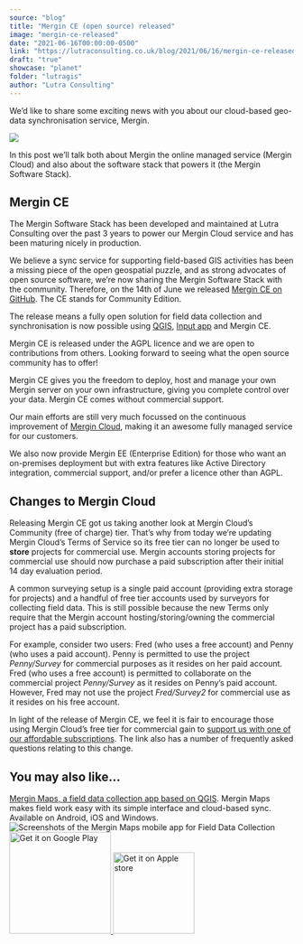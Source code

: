 ```yaml
---
source: "blog"
title: "Mergin CE (open source) released"
image: "mergin-ce-released"
date: "2021-06-16T00:00:00-0500"
link: "https://lutraconsulting.co.uk/blog/2021/06/16/mergin-ce-released/"
draft: "true"
showcase: "planet"
folder: "lutragis"
author: "Lutra Consulting"
---
```


<p>We’d like to share some exciting news with you about our cloud-based geo-data synchronisation service, Mergin.</p>

<p><img src="https://lutraconsulting.co.uk/img/Services_2.png" /></p>

<p>In this post we’ll talk both about Mergin the online managed service (Mergin Cloud) and also about the software stack that powers it (the Mergin Software Stack).</p>

<h2 id="mergin-ce">Mergin CE</h2>

<p>The Mergin Software Stack has been developed and maintained at Lutra Consulting over the past 3 years to power our Mergin Cloud service and has been maturing nicely in production.</p>

<p>We believe a sync service for supporting field-based GIS activities has been a missing piece of the open geospatial puzzle, and as strong advocates of open source software, we’re now sharing the Mergin Software Stack with the community. Therefore, on the 14th of June we released <a href="https://github.com/lutraconsulting/mergin">Mergin CE on GitHub</a>. The CE stands for Community Edition.</p>

<p>The release means a fully open solution for field data collection and synchronisation is now possible using <a href="https://www.qgis.org">QGIS</a>, <a href="https://merginmaps.com">Input app</a> and Mergin CE.</p>

<p>Mergin CE is released under the AGPL licence and we are open to contributions from others. Looking forward to seeing what the open source community has to offer!</p>

<p>Mergin CE gives you the freedom to deploy, host and manage your own Mergin server on your own infrastructure, giving you complete control over your data. Mergin CE comes without commercial support.</p>

<p>Our main efforts are still very much focussed on the continuous improvement of <a href="https://merginmaps.com/">Mergin Cloud</a>, making it an awesome fully managed service for our customers.</p>

<p>We also now provide Mergin EE (Enterprise Edition) for those who want an on-premises deployment but with extra features like Active Directory integration, commercial support, and/or prefer a licence other than AGPL.</p>

<h2 id="changes-to-mergin-cloud">Changes to Mergin Cloud</h2>

<p>Releasing Mergin CE got us taking another look at Mergin Cloud’s Community (free of charge) tier. That’s why from today we’re updating Mergin Cloud’s Terms of Service so its free tier can no longer be used to <strong>store</strong> projects for commercial use. Mergin accounts storing projects for commercial use should now purchase a paid subscription after their initial 14 day evaluation period.</p>

<p>A common surveying setup is a single paid account (providing extra storage for projects) and a handful of free tier accounts used by surveyors for collecting field data. This is still possible because the new Terms only require that the Mergin account hosting/storing/owning the commercial project has a paid subscription.</p>

<p>For example, consider two users: Fred (who uses a free account) and Penny (who uses a paid account). Penny is permitted to use the project <em>Penny/Survey</em> for commercial purposes as it resides on her paid account. Fred (who uses a free account) is permitted to collaborate on the commercial project <em>Penny/Survey</em> as it resides on Penny’s paid account. However, Fred may not use the project <em>Fred/Survey2</em> for commercial use as it resides on his free account.</p>

<p>In light of the release of Mergin CE, we feel it is fair to encourage those using Mergin Cloud’s free tier for commercial gain to <a href="https://merginmaps.com/pricing">support us with one of our affordable subscriptions</a>. The link also has a number of frequently asked questions relating to this change.</p>
    <div class="input-promo">
    <h2>You may also like...</h2>
    <a href="https://merginmaps.com">Mergin Maps, a field data collection app based on QGIS</a>. Mergin Maps makes field work easy with its simple interface and cloud-based sync. Available on Android, iOS and Windows.
    <img alt="Screenshots of the Mergin Maps mobile app for Field Data Collection" src="https://lutraconsulting.co.uk/img/posts/input_app_for_field_data_collection.jpg" /><br />
    <a href="https://play.google.com/store/apps/details?id=uk.co.lutraconsulting&amp;utm_source=lutra-atom&amp;utm_medium=lutra-blog-footer&amp;utm_campaign=input">
      <img alt="Get it on Google Play" src="https://play.google.com/intl/en_us/badges/images/generic/en_badge_web_generic.png" width="180px" />
    </a>
    <a href="https://apps.apple.com/us/app/input/id1478603559?ls=1&amp;utm_source=lutra-atom&amp;utm_medium=lutra-blog-footer&amp;utm_campaign=input">
      <img alt="Get it on Apple store" src="https://www.lutraconsulting.co.uk/img/posts/App_Store.svg" style="padding-top: 0px;" width="144px" />
    </a>
  </div>

